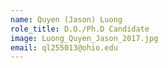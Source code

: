 ```yaml
---
name: Quyen (Jason) Luong
role_title: D.O./Ph.D Candidate
image: Luong_Quyen_Jason_2017.jpg
email: ql255013@ohio.edu
---
```

